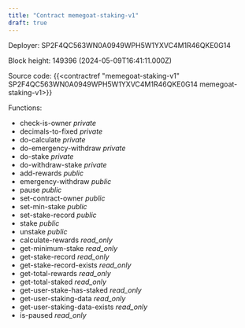 ```yaml
---
title: "Contract memegoat-staking-v1"
draft: true
---
```

Deployer: SP2F4QC563WN0A0949WPH5W1YXVC4M1R46QKE0G14


 



Block height: 149396 (2024-05-09T16:41:11.000Z)

Source code: {{<contractref "memegoat-staking-v1" SP2F4QC563WN0A0949WPH5W1YXVC4M1R46QKE0G14 memegoat-staking-v1>}}

Functions:

* check-is-owner _private_
* decimals-to-fixed _private_
* do-calculate _private_
* do-emergency-withdraw _private_
* do-stake _private_
* do-withdraw-stake _private_
* add-rewards _public_
* emergency-withdraw _public_
* pause _public_
* set-contract-owner _public_
* set-min-stake _public_
* set-stake-record _public_
* stake _public_
* unstake _public_
* calculate-rewards _read_only_
* get-minimum-stake _read_only_
* get-stake-record _read_only_
* get-stake-record-exists _read_only_
* get-total-rewards _read_only_
* get-total-staked _read_only_
* get-user-stake-has-staked _read_only_
* get-user-staking-data _read_only_
* get-user-staking-data-exists _read_only_
* is-paused _read_only_
